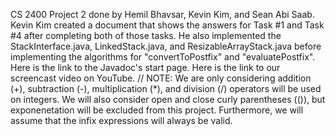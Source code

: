 CS 2400 Project 2 done by Hemil Bhavsar, Kevin Kim, and Sean Abi Saab.
Kevin Kim created a document that shows the answers for Task #1 and Task #4 after completing both of those tasks. He also implemented the StackInterface.java, LinkedStack.java, and ResizableArrayStack.java before implementing the algorithms for "convertToPostfix" and "evaluatePostfix".
Here is the link to the Javadoc's start page.
Here is the link to our screencast video on YouTube.
// NOTE: We are only considering addition (+), subtraction (-), multiplication (*), and division (/) operators will be used on integers. We will also consider open and close curly parentheses (()), but exponenetation will be excluded from this project. Furthermore, we will assume that the infix expressions will always be valid.
